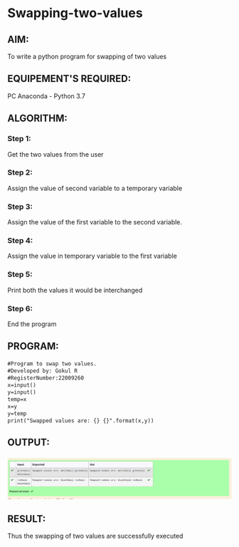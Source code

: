 # Swapping-two-values
## AIM:
To write a python program for swapping of two values
## EQUIPEMENT'S REQUIRED: 
PC
Anaconda - Python 3.7
## ALGORITHM: 
### Step 1:
Get the two values from the user
### Step 2: 
Assign the value of second variable to a temporary variable 
### Step 3: 
Assign the value of the first variable to the second variable.
### Step 4:  
Assign the value in temporary variable to the first variable
### Step 5: 
Print both the values it would be interchanged
### Step 6: 
End the program
## PROGRAM:
```
#Program to swap two values.
#Developed by: Gokul R
#RegisterNumber:22009260
x=input()
y=input()
temp=x
x=y
y=temp
print("Swapped values are: {} {}".format(x,y))
```

## OUTPUT:
!['output'](./img.png)
## RESULT:
Thus the swapping of two values are successfully executed



